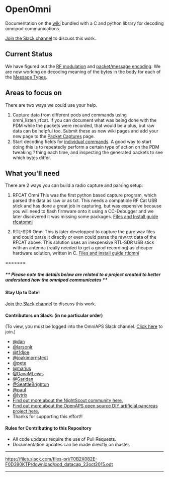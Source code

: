 # OpenOmni
Documentation on the [wiki](https://github.com/openaps/openomni/wiki) bundled with a C and python library for decoding omnipod communications. 

[Join the Slack channel](https://omniaps.slack.com/) to discuss this work.


## Current Status

We have figured out the [RF modulation](https://github.com/openaps/openomni/wiki/RF-Modulation) and [packet/message encoding](https://github.com/openaps/openomni/wiki). We are now working on decoding meaning of the bytes in the body for each of the [Message Types](https://github.com/openaps/openomni/wiki/Message-Types).

## Areas to focus on

There are two ways we could use your help.
  1. Capture data from different pods and commands using omni_listen_rfcat. If you can document what was being done with the PDM while the packets were recorded, that would be a plus, but raw data can be helpful too.  Submit these as new wiki pages and add your new page to the [Packet Captures](https://github.com/openaps/openomni/wiki/Packet-Captures) page.
  2. Start decoding fields for [individual commands](https://github.com/openaps/openomni/wiki/Message-Types). A good way to start doing this is to repeatedly perform a certain type of action on the PDM tweaking *1* thing each time, and inspecting the generated packets to see which bytes differ.

## What you'll need

There  are 2 ways you can build a radio capture and parsing setup:

1. RFCAT Omni
This was the first python based capture program, which parsed the data as raw or as txt.
This needs a compatible RF Cat USB stick and has done a great job in capturing, but was expensive because you will need to flash firmware onto it using a CC-Debugger and we later discovered it was missing some packages.
[Files and Install guide rfcatomni](https://github.com/openaps/openomni/rfcatomni)

2. RTL-SDR Omni
This is later developped to capture the pure wav files and could parse it directly or even could parse the raw txt data of the RFCAT above. This solution uses an inexpensive RTL-SDR USB stick with an antenna (really needed to get a good recording) as cheaper hardware solution, written in C.
[Files and install guide rtlomni](https://github.com/openaps/openomni/rtlomni)

=======
##### ** Please note the details below are related to a project created to better understand how the omnipod communicates **


#### Stay Up to Date!
[Join the Slack channel](https://omniapsslack.azurewebsites.net/) to discuss this work.

#### Contributors on Slack: (in no particular order)
(To view, you must be logged into the OmniAPS Slack channel. [Click here](https://omniapsslack.azurewebsites.net/) to join.)
* [@dan](https://omniaps.slack.com/team/dan)
* [@larsonlr](https://omniaps.slack.com/team/larsonlr)
* [@t1djoe](https://omniaps.slack.com/team/t1djoe)
* [@joakimornstedt](https://omniaps.slack.com/team/joakimornstedt)
* [@pete](https://omniaps.slack.com/team/pete)
* [@marius](https://omniaps.slack.com/team/marius) 
* [@DanaMLewis](https://omniaps.slack.com/team/danamlewis)
* [@Garidan](https://omniaps.slack.com/team/garidan)
* [@SeattleBrighton](https://omniaps.slack.com/team/seattlebrighton)
* [@paul](https://omniaps.slack.com/team/paul)
* [@lytrix](https://omniaps.slack.com/team/lytrix)
* [Find out more about the NightScout community here.](https://github.com/nightscout)
* [Find out more about the OpenAPS open source DIY artificial pancreas project here.](https://openaps.org)
* Thanks for supporting this effort!!

#### Rules for Contributing to this Repository

* All code updates require the use of Pull Requests.
* Documentation updates can be made directly on master.

***
https://files.slack.com/files-pri/T0B2X082E-F0D390KTP/download/pod_datacap_23oct2015.odt
***
